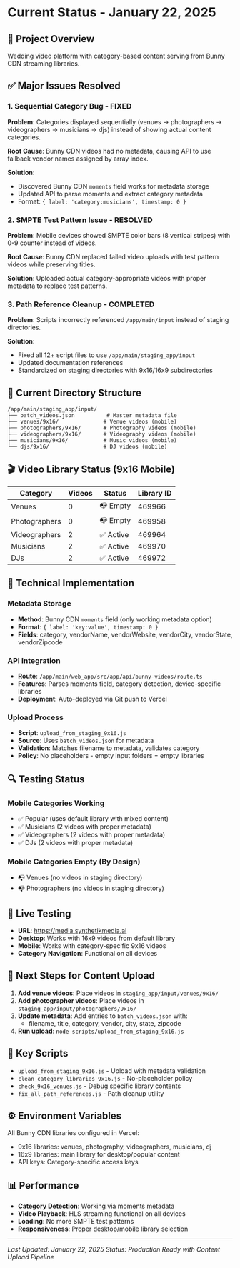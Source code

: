 # Current Status - January 22, 2025

## 🎯 Project Overview
Wedding video platform with category-based content serving from Bunny CDN streaming libraries.

## ✅ Major Issues Resolved

### 1. Sequential Category Bug - FIXED
**Problem**: Categories displayed sequentially (venues → photographers → videographers → musicians → djs) instead of showing actual content categories.

**Root Cause**: Bunny CDN videos had no metadata, causing API to use fallback vendor names assigned by array index.

**Solution**: 
- Discovered Bunny CDN `moments` field works for metadata storage
- Updated API to parse moments and extract category metadata
- Format: `{ label: 'category:musicians', timestamp: 0 }`

### 2. SMPTE Test Pattern Issue - RESOLVED
**Problem**: Mobile devices showed SMPTE color bars (8 vertical stripes) with 0-9 counter instead of videos.

**Root Cause**: Bunny CDN replaced failed video uploads with test pattern videos while preserving titles.

**Solution**: Uploaded actual category-appropriate videos with proper metadata to replace test patterns.

### 3. Path Reference Cleanup - COMPLETED
**Problem**: Scripts incorrectly referenced `/app/main/input` instead of staging directories.

**Solution**: 
- Fixed all 12+ script files to use `/app/main/staging_app/input`
- Updated documentation references
- Standardized on staging directories with 9x16/16x9 subdirectories

## 📁 Current Directory Structure
```
/app/main/staging_app/input/
├── batch_videos.json          # Master metadata file
├── venues/9x16/              # Venue videos (mobile)
├── photographers/9x16/       # Photography videos (mobile)
├── videographers/9x16/       # Videography videos (mobile)
├── musicians/9x16/           # Music videos (mobile)
└── djs/9x16/                 # DJ videos (mobile)
```

## 🎬 Video Library Status (9x16 Mobile)

| Category | Videos | Status | Library ID |
|----------|--------|--------|------------|
| Venues | 0 | 📭 Empty | 469966 |
| Photographers | 0 | 📭 Empty | 469958 |
| Videographers | 2 | ✅ Active | 469964 |
| Musicians | 2 | ✅ Active | 469970 |
| DJs | 2 | ✅ Active | 469972 |

## 🔧 Technical Implementation

### Metadata Storage
- **Method**: Bunny CDN `moments` field (only working metadata option)
- **Format**: `{ label: 'key:value', timestamp: 0 }`
- **Fields**: category, vendorName, vendorWebsite, vendorCity, vendorState, vendorZipcode

### API Integration
- **Route**: `/app/main/web_app/src/app/api/bunny-videos/route.ts`
- **Features**: Parses moments field, category detection, device-specific libraries
- **Deployment**: Auto-deployed via Git push to Vercel

### Upload Process
- **Script**: `upload_from_staging_9x16.js`
- **Source**: Uses `batch_videos.json` for metadata
- **Validation**: Matches filename to metadata, validates category
- **Policy**: No placeholders - empty input folders = empty libraries

## 🔍 Testing Status

### Mobile Categories Working
- ✅ Popular (uses default library with mixed content)
- ✅ Musicians (2 videos with proper metadata)
- ✅ Videographers (2 videos with proper metadata)  
- ✅ DJs (2 videos with proper metadata)

### Mobile Categories Empty (By Design)
- 📭 Venues (no videos in staging directory)
- 📭 Photographers (no videos in staging directory)

## 📱 Live Testing
- **URL**: https://media.synthetikmedia.ai
- **Desktop**: Works with 16x9 videos from default library
- **Mobile**: Works with category-specific 9x16 videos
- **Category Navigation**: Functional on all devices

## 🚀 Next Steps for Content Upload

1. **Add venue videos**: Place videos in `staging_app/input/venues/9x16/`
2. **Add photographer videos**: Place videos in `staging_app/input/photographers/9x16/`
3. **Update metadata**: Add entries to `batch_videos.json` with:
   - filename, title, category, vendor, city, state, zipcode
4. **Run upload**: `node scripts/upload_from_staging_9x16.js`

## 🔑 Key Scripts
- `upload_from_staging_9x16.js` - Upload with metadata validation
- `clean_category_libraries_9x16.js` - No-placeholder policy
- `check_9x16_venues.js` - Debug specific library contents
- `fix_all_path_references.js` - Path cleanup utility

## ⚙️ Environment Variables
All Bunny CDN libraries configured in Vercel:
- 9x16 libraries: venues, photography, videographers, musicians, dj
- 16x9 libraries: main library for desktop/popular content
- API keys: Category-specific access keys

## 📊 Performance
- **Category Detection**: Working via moments metadata
- **Video Playback**: HLS streaming functional on all devices
- **Loading**: No more SMPTE test patterns
- **Responsiveness**: Proper desktop/mobile library selection

---
*Last Updated: January 22, 2025*
*Status: Production Ready with Content Upload Pipeline*